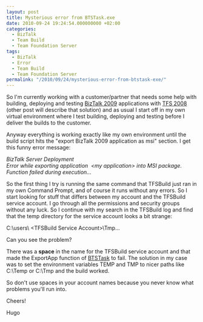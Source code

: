 ```yaml
---
layout: post
title: Mysterious error from BTSTask.exe
date: 2010-09-24 19:24:54.000000000 +02:00
categories:
  - BizTalk
  - Team Build
  - Team Foundation Server
tags:
  - BizTalk
  - Error
  - Team Build
  - Team Foundation Server
permalink: "/2010/09/24/mysterious-error-from-btstask-exe/"
---
```


So I'm currently working with a customer/partner that needs some help with building, deploying and testing [BizTalk 2009](http://www.microsoft.com/biztalk/en/us/roadmap.aspx "BizTalk 2009") applications with [TFS 2008](http://msdn.microsoft.com/en-us/vstudio/ff637362.aspx "Team Foundation Server 2008") (other post will describe that solution) and as usual I&nbsp;start off in my own virtual environment where I test building, deploying and testing before I deliver the builds to the customer.

Anyway everything is working exactly like my own environment until the build script hits the "export BizTalk 2009 application as msi" section. I get this funny error message:

<address>BizTalk Server Deployment </address><address>Error while exporting application  &lt;my application&gt; into MSI package. Function failed during execution...</address><address></address>

So the first thing I try is running the same command that TFSBuild just ran in my own Command Prompt, and of course it runs without any errors. So I start looking for stuff that differs between my account and the TFSBuild service account. I go through all the&nbsp;permissions&nbsp;and security groups without any luck. So I continue with my search in the TFSBuild log and find that the temp directory for the service account looks a bit strange:

C:\users\ \<TFSBuild Service Account\>\Tmp\...

Can you see the problem?

There was a **space** in the name for the TFSBuild service account and that made the ExportApp function of [BTSTask](<http://msdn.microsoft.com/en-us/library/aa559686(BTS.10).aspx> "BTSTask") to fail. The solution in my case was to set the environment variables TEMP and TMP to nicer paths like C:\Temp or C:\Tmp and the build worked.

So don't use spaces in your account names because you never know what problems you'll run into.

Cheers!

Hugo
